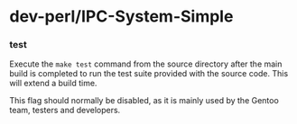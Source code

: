 # dev-perl/IPC-System-Simple

### test
Execute the `make test` command from the source directory after the main build is completed to run the test suite provided with the source code. This will extend a build time.

This flag should normally be disabled, as it is mainly used by the Gentoo team, testers and developers.
